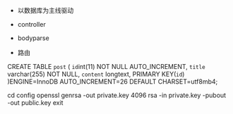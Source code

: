 - 以数据库为主线驱动

- controller 
- bodyparse
- 路由 

 CREATE TABLE `post` (
    `id`int(11) NOT NULL AUTO_INCREMENT,
    `title` varchar(255) NOT NULL,
    `content` longtext,
     PRIMARY KEY(`id`)
 )ENGINE=InnoDB AUTO_INCREMENT=26 DEFAULT CHARSET=utf8mb4;


cd config
openssl
genrsa -out private.key 4096
rsa -in private.key -pubout -out public.key
exit